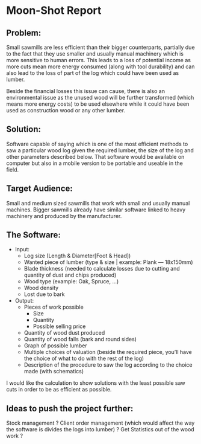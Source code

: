 # Moon-Shot Report
## Problem:

Small sawmills are less efficient than their bigger counterparts, partially due to the fact that they use smaller and usually manual machinery which is more sensitive to human errors. This leads to a loss of potential income as more cuts mean more energy consumed (along with tool durability) and can also lead to the loss of part of the log which could have been used as lumber.

Beside the financial losses this issue can cause, there is also an environmental issue as the unused wood will be further transformed (which means more energy costs) to be used elsewhere while it could have been used as construction wood or any other lumber.

## Solution:

Software capable of saying which is one of the most efficient methods to saw a particular wood log given the required lumber, the size of the log and other parameters described below. That software would be available on computer but also in a mobile version to be portable and useable in the field.

## Target Audience:

Small and medium sized sawmills that work with small and usually manual machines. Bigger sawmills already have similar software linked to heavy machinery and produced by the manufacturer.

## The Software:

- Input:
    - Log size (Length & Diameter[Foot & Head])
    - Wanted piece of lumber (type & size | example: Plank — 18x150mm)
    - Blade thickness (needed to calculate losses due to cutting and quantity of dust and chips produced)
    - Wood type (example: Oak, Spruce, …)
    - Wood density
    - Lost due to bark
- Output:
    - Pieces of work possible
        - Size
        - Quantity
        - Possible selling price
    - Quantity of wood dust produced
    - Quantity of wood falls (bark and round sides)
    - Graph of possible lumber
    - Multiple choices of valuation (beside the required piece, you’ll have the choice of what to do with the rest of the log)
    - Description of the procedure to saw the log according to the choice made (with schematics)

I would like the calculation to show solutions with the least possible saw cuts in order to be as efficient as possible.

## Ideas to push the project further:
Stock management ?
Client order management (which would affect the way the software is divides the logs into lumber) ?
Get Statistics out of the wood work ?